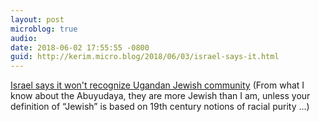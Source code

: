 ```yaml
---
layout: post
microblog: true
audio: 
date: 2018-06-02 17:55:55 -0800
guid: http://kerim.micro.blog/2018/06/03/israel-says-it.html
---
```

[Israel says it won't recognize Ugandan Jewish community](https://www.timesofisrael.com/israel-says-it-wont-recognize-ugandan-jewish-community-report/) (From what I know about the Abuyudaya, they are more Jewish than I am, unless your definition of “Jewish” is based on 19th century notions of racial purity …)
